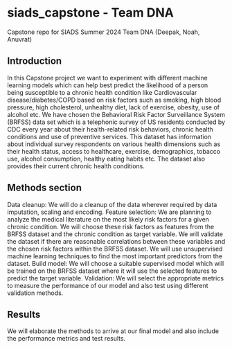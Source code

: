 # siads_capstone - Team DNA
Capstone repo for SIADS Summer 2024 Team DNA (Deepak, Noah, Anuvrat)

## Introduction

In this Capstone project we want to experiment with different machine learning models which can help best predict the likelihood of a person being susceptible to a chronic health condition like Cardiovascular disease/diabetes/COPD based on risk factors such as smoking, high blood pressure, high cholesterol, unhealthy diet, lack of exercise, obesity, use of alcohol etc. We have chosen the Behavioral Risk Factor Surveillance System (BRFSS) data set which is a telephonic survey of US residents conducted by CDC every year about their health-related risk behaviors, chronic health conditions and use of preventive services. This dataset has information about individual survey respondents on various health dimensions such as their health status, access to healthcare, exercise, demographics, tobacco use, alcohol consumption, healthy eating habits etc. The dataset also provides their current chronic health conditions.

## Methods section 

Data cleanup: We will do a cleanup of the data wherever required by data imputation, scaling and encoding.
Feature selection: We are planning to analyze the medical literature on the most likely risk factors for a given chronic condition. We will choose these risk factors as features from the BRFSS dataset and the chronic condition as target variable. We will validate the dataset if there are reasonable correlations between these variables and the chosen risk factors within the BRFSS dataset. We will use unsupervised machine learning techniques to find the most important predictors from the dataset.
Build model: We will choose a suitable supervised model which will be trained on the BRFSS dataset where it will use the selected features to predict the target variable.
Validation: We will select the appropriate metrics to measure the performance of our model and also test using different validation methods.

## Results

We will elaborate the methods to arrive at our final model and also include the performance metrics and test results.

